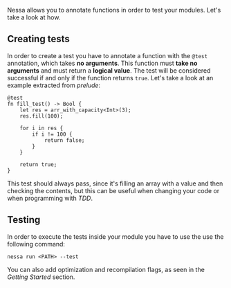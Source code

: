 Nessa allows you to annotate functions in order to test your modules. Let's take a look at how.

## Creating tests

In order to create a test you have to annotate a function with the `@test` annotation, which takes **no arguments**. 
This function must **take no arguments** and must return a **logical value**. The test will be considered successful if and
only if the function returns `true`. Let's take a look at an example extracted from *prelude*:

```
@test
fn fill_test() -> Bool {
    let res = arr_with_capacity<Int>(3);
    res.fill(100);

    for i in res {
        if i != 100 {
            return false;
        }
    }

    return true;
}
```

This test should always pass, since it's filling an array with a value and then checking the contents, but
this can be useful when changing your code or when programming with *TDD*. 

## Testing

In order to execute the tests inside your module you have to use the use the following command:

```
nessa run <PATH> --test
```

You can also add optimization and recompilation flags, as seen in the *Getting Started* section.